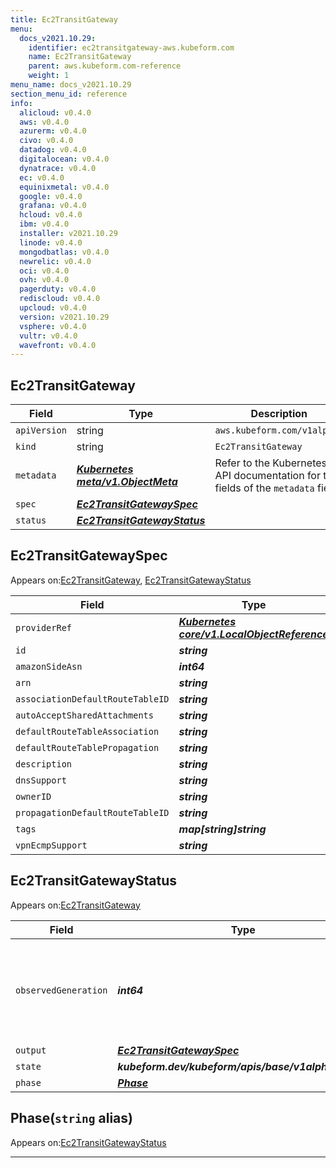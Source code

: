 ```yaml
---
title: Ec2TransitGateway
menu:
  docs_v2021.10.29:
    identifier: ec2transitgateway-aws.kubeform.com
    name: Ec2TransitGateway
    parent: aws.kubeform.com-reference
    weight: 1
menu_name: docs_v2021.10.29
section_menu_id: reference
info:
  alicloud: v0.4.0
  aws: v0.4.0
  azurerm: v0.4.0
  civo: v0.4.0
  datadog: v0.4.0
  digitalocean: v0.4.0
  dynatrace: v0.4.0
  ec: v0.4.0
  equinixmetal: v0.4.0
  google: v0.4.0
  grafana: v0.4.0
  hcloud: v0.4.0
  ibm: v0.4.0
  installer: v2021.10.29
  linode: v0.4.0
  mongodbatlas: v0.4.0
  newrelic: v0.4.0
  oci: v0.4.0
  ovh: v0.4.0
  pagerduty: v0.4.0
  rediscloud: v0.4.0
  upcloud: v0.4.0
  version: v2021.10.29
  vsphere: v0.4.0
  vultr: v0.4.0
  wavefront: v0.4.0
---
```


## Ec2TransitGateway
| Field | Type | Description |
| ------ | ----- | ----------- |
| `apiVersion` | string | `aws.kubeform.com/v1alpha1` |
|    `kind` | string | `Ec2TransitGateway` |
| `metadata` | ***[Kubernetes meta/v1.ObjectMeta](https://v1-18.docs.kubernetes.io/docs/reference/generated/kubernetes-api/v1.18/#objectmeta-v1-meta)***|Refer to the Kubernetes API documentation for the fields of the `metadata` field.|
| `spec` | ***[Ec2TransitGatewaySpec](#ec2transitgatewayspec)***||
| `status` | ***[Ec2TransitGatewayStatus](#ec2transitgatewaystatus)***||
## Ec2TransitGatewaySpec

Appears on:[Ec2TransitGateway](#ec2transitgateway), [Ec2TransitGatewayStatus](#ec2transitgatewaystatus)

| Field | Type | Description |
| ------ | ----- | ----------- |
| `providerRef` | ***[Kubernetes core/v1.LocalObjectReference](https://v1-18.docs.kubernetes.io/docs/reference/generated/kubernetes-api/v1.18/#localobjectreference-v1-core)***||
| `id` | ***string***||
| `amazonSideAsn` | ***int64***| ***(Optional)*** |
| `arn` | ***string***| ***(Optional)*** |
| `associationDefaultRouteTableID` | ***string***| ***(Optional)*** |
| `autoAcceptSharedAttachments` | ***string***| ***(Optional)*** |
| `defaultRouteTableAssociation` | ***string***| ***(Optional)*** |
| `defaultRouteTablePropagation` | ***string***| ***(Optional)*** |
| `description` | ***string***| ***(Optional)*** |
| `dnsSupport` | ***string***| ***(Optional)*** |
| `ownerID` | ***string***| ***(Optional)*** |
| `propagationDefaultRouteTableID` | ***string***| ***(Optional)*** |
| `tags` | ***map[string]string***| ***(Optional)*** |
| `vpnEcmpSupport` | ***string***| ***(Optional)*** |
## Ec2TransitGatewayStatus

Appears on:[Ec2TransitGateway](#ec2transitgateway)

| Field | Type | Description |
| ------ | ----- | ----------- |
| `observedGeneration` | ***int64***| ***(Optional)*** Resource generation, which is updated on mutation by the API Server.|
| `output` | ***[Ec2TransitGatewaySpec](#ec2transitgatewayspec)***| ***(Optional)*** |
| `state` | ***kubeform.dev/kubeform/apis/base/v1alpha1.State***| ***(Optional)*** |
| `phase` | ***[Phase](#phase)***| ***(Optional)*** |
## Phase(`string` alias)

Appears on:[Ec2TransitGatewayStatus](#ec2transitgatewaystatus)

---
